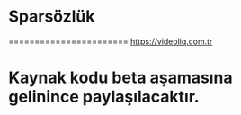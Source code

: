 # Sparsözlük
=======================
https://videoliq.com.tr

# Kaynak kodu beta aşamasına gelinince paylaşılacaktır.
